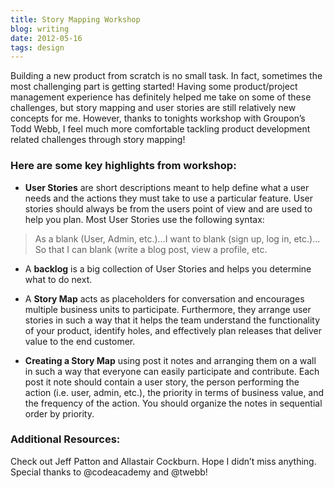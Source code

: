 ```yaml
---
title: Story Mapping Workshop
blog: writing
date: 2012-05-16
tags: design
---
```


Building a new product from scratch is no small task.  In fact, sometimes the most challenging part is getting started!  Having some product/project management experience has definitely helped me take on some of these challenges, but story mapping and user stories are still relatively new concepts for me.  However, thanks to tonights workshop with Groupon’s Todd Webb, I feel much more comfortable tackling product development related challenges through story mapping!

### Here are some key highlights from workshop:

- **User Stories** are short descriptions meant to help define what a user needs and the actions they must take to use a particular feature. User stories should always be from the users point of view and are used to help you plan. Most User Stories use the following syntax:


<div class="pa4">
  <blockquote class="athelas ml0 mt0 pl4 black-90 bl bw2 b--blue">
    <p class="f5 f4-m f3-l lh-copy measure mt0">As a blank (User, Admin, etc.)…I want to blank (sign up, log in, etc.)…So that I can blank (write a blog post, view a profile, etc.</p>
  </blockquote>
</div>

- A **backlog** is a big collection of User Stories and helps you determine what to do next.

- A **Story Map** acts as placeholders for conversation and encourages multiple business units to participate.  Furthermore, they arrange user stories in such a way that it helps the team understand the functionality of your product, identify holes, and effectively plan releases that deliver value to the end customer.

- **Creating a Story Map** using post it notes and arranging them on a wall in such a way that everyone can easily participate and contribute. Each post it note should contain a user story, the person performing the action (i.e. user, admin, etc.), the priority in terms of business value, and the frequency of the action. You should organize the notes in sequential order by priority.


### Additional Resources:

Check out Jeff Patton and Allastair Cockburn. Hope I didn’t miss anything. Special thanks to @codeacademy and @twebb!
